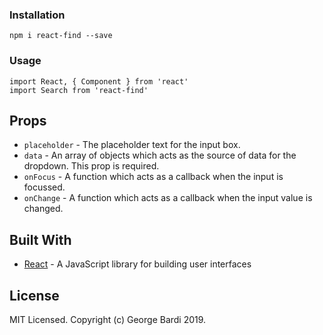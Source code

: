 
### Installation

```
npm i react-find --save
```

### Usage

```
import React, { Component } from 'react'
import Search from 'react-find'
```

## Props

- `placeholder` - The placeholder text for the input box.
- `data` - An array of objects which acts as the source of data for the dropdown. This prop is required.
- `onFocus` - A function which acts as a callback when the input is focussed.
- `onChange` - A function which acts as a callback when the input value is changed.

## Built With

- [React](https://reactjs.org/) - A JavaScript library for building user interfaces

## License

MIT Licensed. Copyright (c) George Bardi 2019.
